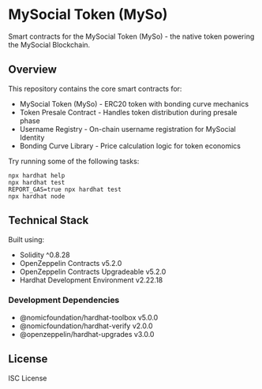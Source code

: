 # MySocial Token (MySo)

Smart contracts for the MySocial Token (MySo) - the native token powering the MySocial Blockchain.

## Overview

This repository contains the core smart contracts for:

- MySocial Token (MySo) - ERC20 token with bonding curve mechanics
- Token Presale Contract - Handles token distribution during presale phase
- Username Registry - On-chain username registration for MySocial Identity
- Bonding Curve Library - Price calculation logic for token economics

Try running some of the following tasks:

```shell
npx hardhat help
npx hardhat test
REPORT_GAS=true npx hardhat test
npx hardhat node
```

## Technical Stack

Built using:
- Solidity ^0.8.28
- OpenZeppelin Contracts v5.2.0
- OpenZeppelin Contracts Upgradeable v5.2.0
- Hardhat Development Environment v2.22.18

### Development Dependencies

- @nomicfoundation/hardhat-toolbox v5.0.0
- @nomicfoundation/hardhat-verify v2.0.0  
- @openzeppelin/hardhat-upgrades v3.0.0

## License

ISC License